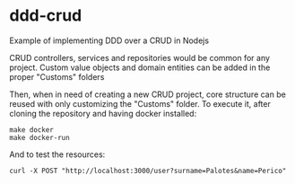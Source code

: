 # ddd-crud
Example of implementing DDD over a CRUD in Nodejs

CRUD controllers, services and repositories would be common for any project.
Custom value objects and domain entities can be added in the proper "Customs" folders

Then, when in need of creating a new CRUD project, core structure can be reused with only customizing the "Customs" folder.
To execute it, after cloning the repository and having docker installed:

```shell
make docker
make docker-run
```

And to test the resources:

```shell
curl -X POST "http://localhost:3000/user?surname=Palotes&name=Perico"
```
